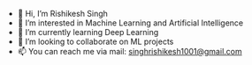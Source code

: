 - 👋 Hi, I’m Rishikesh Singh
- 👀 I’m interested in Machine Learning and Artificial Intelligence
- 🌱 I’m currently learning Deep Learning
- 💞️ I’m looking to collaborate on ML projects
- 📫 You can reach me via mail: singhrishikesh1001@gmail.com

<!---
riks01/riks01 is a ✨ special ✨ repository because its `README.md` (this file) appears on your GitHub profile.
You can click the Preview link to take a look at your changes.
--->
